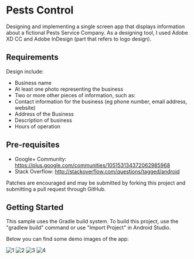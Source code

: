 # Pests Control

Designing and implementing a single screen app that displays information about a fictional Pests Service Company. 
As a designing tool, I used Adobe XD CC and Adobe InDesign (part that refers to logo design).

## Requirements

Design include:

- Business name
- At least one photo representing the business
- Two or more other pieces of information, such as:
- Contact information for the business (eg phone number, email address, website)
- Address of the Business
- Description of business
- Hours of operation

## Pre-requisites

- Google+ Community: https://plus.google.com/communities/105153134372062985968
- Stack Overflow: http://stackoverflow.com/questions/tagged/android

Patches are encouraged and may be submitted by forking this project and submitting a pull request through GitHub.

## Getting Started

This sample uses the Gradle build system. To build this project, use the "gradlew build" command or use "Import Project" in Android Studio.

Below you can find some demo images of the app:

![1](https://user-images.githubusercontent.com/33226462/40026352-f4d7e774-57cc-11e8-82ca-8542b63da62f.png)
![2](https://user-images.githubusercontent.com/33226462/40026353-f4fca96a-57cc-11e8-88f5-73e7dd7e16db.png)
![3](https://user-images.githubusercontent.com/33226462/40026354-f52348ae-57cc-11e8-80c6-f7bcbb93016e.png)
![4](https://user-images.githubusercontent.com/33226462/40026355-f54e1d7c-57cc-11e8-82cd-f86dc75684b3.png)

